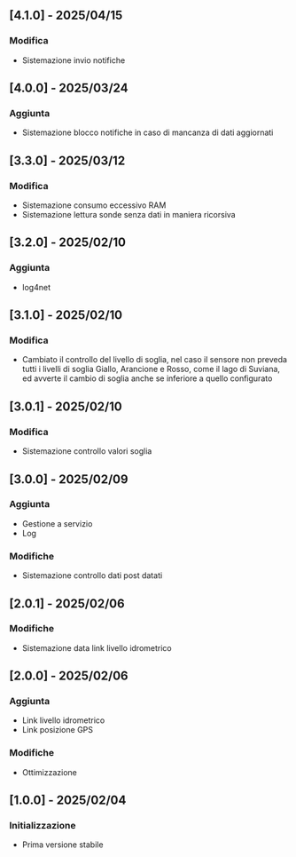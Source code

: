## [4.1.0] - 2025/04/15
### Modifica
 - Sistemazione invio notifiche

## [4.0.0] - 2025/03/24
### Aggiunta
 - Sistemazione blocco notifiche in caso di mancanza di dati aggiornati

## [3.3.0] - 2025/03/12
### Modifica
 - Sistemazione consumo eccessivo RAM
 - Sistemazione lettura sonde senza dati in maniera ricorsiva

## [3.2.0] - 2025/02/10
### Aggiunta
 - log4net

## [3.1.0] - 2025/02/10
### Modifica
 - Cambiato il controllo del livello di soglia, nel caso il sensore non preveda tutti i livelli di soglia Giallo, Arancione e Rosso, come il lago di Suviana, ed avverte il cambio di soglia anche se inferiore a quello configurato

## [3.0.1] - 2025/02/10
### Modifica
 - Sistemazione controllo valori soglia

## [3.0.0] - 2025/02/09
### Aggiunta
 - Gestione a servizio
 - Log

### Modifiche
 - Sistemazione controllo dati post datati

## [2.0.1] - 2025/02/06
### Modifiche
 - Sistemazione data link livello idrometrico
 
## [2.0.0] - 2025/02/06
### Aggiunta
 - Link livello idrometrico
 - Link posizione GPS

### Modifiche
 - Ottimizzazione

## [1.0.0] - 2025/02/04
### Initializzazione
 - Prima versione stabile
